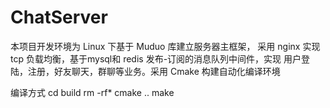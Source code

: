 # ChatServer
本项目开发环境为 Linux 下基于 Muduo 库建立服务器主框架， 采用 nginx 实现 tcp 负载均衡，基于mysql和 redis 发布-订阅的消息队列中间件，实现 用户登陆，注册，好友聊天，群聊等业务。采用 Cmake 构建自动化编译环境

编译方式
cd build
rm -rf*
cmake ..
make
